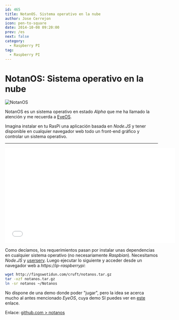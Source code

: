 ```yaml
---
id: 465
title: NotanOS. Sistema operativo en la nube
author: Jose Cerrejon
icon: pen-to-square
date: 2014-10-08 09:20:00
prev: /es
next: false
category:
  - Raspberry PI
tag:
  - Raspberry PI
---
```


# NotanOS: Sistema operativo en la nube

![NotanOS](/images/2014/10/notanos.png)

NotanOS es un sistema operativo en estado *Alpha* que me ha llamado la atención y me recuerda a [EyeOS](http://www.eyeos.com). 

Imagina instalar en tu RasPi una aplicación basada en *Node.JS* y tener disponible en cualquier navegador web todo un front-end gráfico y controlar un sistema operativo.

- - -
<iframe width="560" height="315" src="//www.youtube.com/embed/7namj7iy16Y" frameborder="0" allowfullscreen></iframe>

Como decíamos, los requerimientos pasan por instalar unas dependencias en cualquier sistema operativo (no necesariamente *Raspbian*). Necesitamos *Node.JS* y [userserv](https://github.com/Lerc/userserv). Luego ejecutar lo siguiente y acceder desde un navegador web a *https://ip-raspberrypi*:

```bash
wget http://fingswotidun.com/cruft/notanos.tar.gz
tar -xzf notanos.tar.gz
ln -sr notanos ~/Notanos
```

No dispone de una demo donde poder "jugar", pero la idea se acerca mucho al antes mencionado *EyeOS*, cuya demo SI puedes ver en [este](https://www.softaculous.com/demos/eyeOS) enlace.

Enlace: [github.com > notanos](https://github.com/Lerc/notanos)